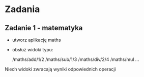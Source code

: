 # Zadania

## Zadanie 1 - matematyka

* utworz aplikację maths
* obsłuż widoki typu:


    /maths/add/1/2
    /maths/sub/1/3
    /maths/div/2/4
    /maths/mul ...

Niech widoki zwracają wyniki odpowiednich operacji
